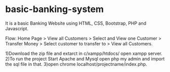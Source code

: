 # basic-banking-system

It is a basic Banking Website using HTML, CSS, Bootstrap, PHP and Javascript.

Flow: Home Page > View all Customers > Select and View one Customer > Transfer Money > Select customer to transfer to > View all Customers.

1)Download the zip file and extarct in c/xampp/htdocs/ open xampp server.
2)To run the project Start Apache and Mysql open php my admin and import the sql file in that.
3)open chrome localhost/projectname/index.php.
